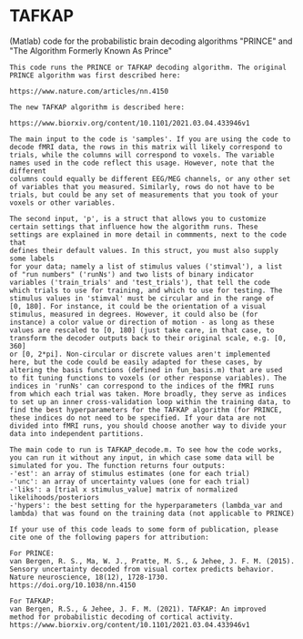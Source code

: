# TAFKAP
(Matlab) code for the probabilistic brain decoding algorithms "PRINCE" and "The Algorithm Formerly Known As Prince"

    This code runs the PRINCE or TAFKAP decoding algorithm. The original
    PRINCE algorithm was first described here: 

    https://www.nature.com/articles/nn.4150

    The new TAFKAP algorithm is described here:

    https://www.biorxiv.org/content/10.1101/2021.03.04.433946v1

    The main input to the code is 'samples'. If you are using the code to
    decode fMRI data, the rows in this matrix will likely correspond to
    trials, while the columns will correspond to voxels. The variable 
    names used in the code reflect this usage. However, note that the different
    columns could equally be different EEG/MEG channels, or any other set
    of variables that you measured. Similarly, rows do not have to be
    trials, but could be any set of measurements that you took of your
    voxels or other variables. 

    The second input, 'p', is a struct that allows you to customize        
    certain settings that influence how the algorithm runs. These
    settings are explained in more detail in commments, next to the code that
    defines their default values. In this struct, you must also supply some labels
    for your data; namely a list of stimulus values ('stimval'), a list
    of "run numbers" ('runNs') and two lists of binary indicator
    variables ('train_trials' and 'test_trials'), that tell the code 
    which trials to use for training, and which to use for testing. The
    stimulus values in 'stimval' must be circular and in the range of 
    [0, 180]. For instance, it could be the orientation of a visual
    stimulus, measured in degrees. However, it could also be (for
    instance) a color value or direction of motion - as long as these
    values are rescaled to [0, 180] (just take care, in that case, to
    transform the decoder outputs back to their original scale, e.g. [0, 360]
    or [0, 2*pi]. Non-circular or discrete values aren't implemented
    here, but the code could be easily adapted for these cases, by 
    altering the basis functions (defined in fun_basis.m) that are used 
    to fit tuning functions to voxels (or other response variables). The
    indices in 'runNs' can correspond to the indices of the fMRI runs
    from which each trial was taken. More broadly, they serve as indices
    to set up an inner cross-validation loop within the training data, to
    find the best hyperparameters for the TAFKAP algorithm (for PRINCE, 
    these indices do not need to be specified. If your data are not
    divided into fMRI runs, you should choose another way to divide your
    data into independent partitions. 
    
    The main code to run is TAFKAP_decode.m. To see how the code works, 
    you can run it without any input, in which case some data will be 
    simulated for you. The function returns four outputs: 
    -'est': an array of stimulus estimates (one for each trial)
    -'unc': an array of uncertainty values (one for each trial)
    -'liks': a [trial x stimulus_value] matrix of normalized
    likelihoods/posteriors
    -'hypers': the best setting for the hyperparameters (lambda_var and
    lambda) that was found on the training data (not applicable to PRINCE) 

    If your use of this code leads to some form of publication, please
    cite one of the following papers for attribution:

    For PRINCE:
    van Bergen, R. S., Ma, W. J., Pratte, M. S., & Jehee, J. F. M. (2015). 
    Sensory uncertainty decoded from visual cortex predicts behavior. 
    Nature neuroscience, 18(12), 1728-1730. https://doi.org/10.1038/nn.4150

    For TAFKAP:
    van Bergen, R.S., & Jehee, J. F. M. (2021). TAFKAP: An improved 
    method for probabilistic decoding of cortical activity. 
    https://www.biorxiv.org/content/10.1101/2021.03.04.433946v1
